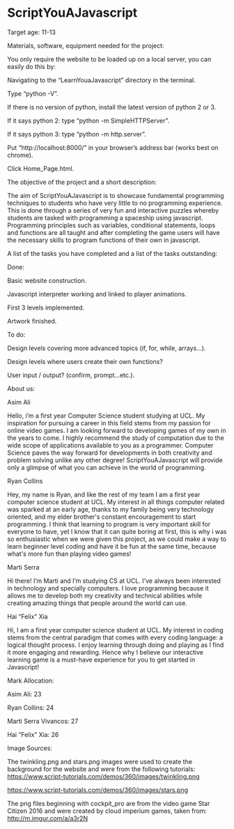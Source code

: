 # ScriptYouAJavascript

Target age: 11-13

Materials, software, equipment needed for the project:

You only require the website to be loaded up on a local server, you can easily do this by:

Navigating to the “LearnYouaJavascript” directory in the terminal.

Type “python -V”.

If there is no version of python, install the latest version of python 2 or 3.

If it says python 2: type “python -m SimpleHTTPServer”.

If it says python 3: type “python -m http.server”.

Put “http://localhost:8000/” in your browser’s address bar (works best on chrome).

Click Home_Page.html.

The objective of the project and a short description:

The aim of ScriptYouAJavascript is to showcase fundamental programming techniques to students who have very little to no programming experience. This is done through a series of very fun and interactive puzzles whereby students are tasked with programming a spaceship using javascript. Programming principles such as variables, conditional statements, loops and functions are all taught and after completing the game users will have the necessary skills to program functions of their own in javascript.

A list of the tasks you have completed and a list of the tasks outstanding:

Done:

Basic website construction.

Javascript interpreter working and linked to player animations.

First 3 levels implemented.

Artwork finished.

To do:

Design levels covering more advanced topics (if, for, while, arrays...).

Design levels where users create their own functions?

User input / output? (confirm, prompt…etc.).

About us:

Asim Ali

Hello, i’m a first year Computer Science student studying at UCL. My inspiration for pursuing a career in this field stems from my passion for online video games. I am looking forward to developing games of my own in the years to come. I highly recommend the study of computation due to the wide scope of applications available to you as a programmer. Computer Science paves the way forward for developments in both creativity and problem solving unlike any other degree! ScriptYouAJavascript will provide only a glimpse of what you can achieve in the world of programming.

Ryan Collins

Hey, my name is Ryan, and like the rest of my team I am a first year computer science student at UCL. My interest in all things computer related was sparked at an early age, thanks to my family being very technology oriented, and my elder brother's constant encouragement to start programming. I think that learning to program is very important skill for everyone to have, yet I know that it can quite boring at first, this is why i was so enthusiastic when we were given this project, as we could make a way to learn beginner level coding and have it be fun at the same time, because what's more fun than playing video games!

Marti Serra

Hi there! I’m Marti and I’m studying CS at UCL. I’ve always been interested in technology and specially computers. I love programming because it allows me to develop both my creativity and technical abilities while creating amazing things that people around the world can use.

Hai “Felix” Xia

Hi, I am a first year computer science student at UCL. My interest in coding stems from the central paradigm that comes with every coding language: a logical thought process. I enjoy learning through doing and playing as I find it more engaging and rewarding. Hence why I believe our interactive learning game is a must-have experience for you to get started in Javascript!


Mark Allocation:

Asim Ali: 23

Ryan Collins: 24

Marti Serra Vivancos: 27

Hai “Felix” Xia: 26

Image Sources:

The twinkling.png and stars.png images were used to create the background for the website and were from the following tutorials: https://www.script-tutorials.com/demos/360/images/twinkling.png

https://www.script-tutorials.com/demos/360/images/stars.png

The png files beginning with cockpit_pro are from the video game Star Citizen 2016 and were created by cloud imperium games, taken from: http://m.imgur.com/a/a3r2N
